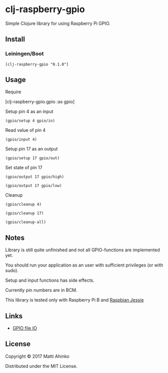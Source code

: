 # clj-raspberry-gpio

Simple Clojure library for using Raspberry Pi GPIO.

## Install

### Leiningen/Boot

    [clj-raspberry-gpio "0.1.0"]

## Usage

Require

  [clj-raspberry-gpio.gpio :as gpio]

Setup pin 4 as an input

    (gpio/setup 4 gpio/in)

Read value of pin 4

    (gpio/input 4)

Setup pin 17 as an output

    (gpio/setup 17 gpio/out)

Set state of pin 17

    (gpio/output 17 gpio/high)

    (gpio/output 17 gpio/low)

Cleanup

    (gpio/cleanup 4)

    (gpio/cleanup 17)

    (gpio/cleanup-all)

## Notes

Library is still quite unfinished and not all GPIO-functions are implemented yet.

You should run your application as an user with sufficient privileges (or with sudo).

Setup and input functions has side effects.

Currently pin numbers are in BCM.

This library is tested only with Raspberry Pi B and
[Raspbian Jessie](https://www.raspberrypi.org/downloads/raspbian/)

## Links

- [GPIO file IO](https://sites.google.com/site/semilleroadt/raspberry-pi-tutorials/gpio)

## License

Copyright © 2017 Matti Ahinko

Distributed under the MIT License.
